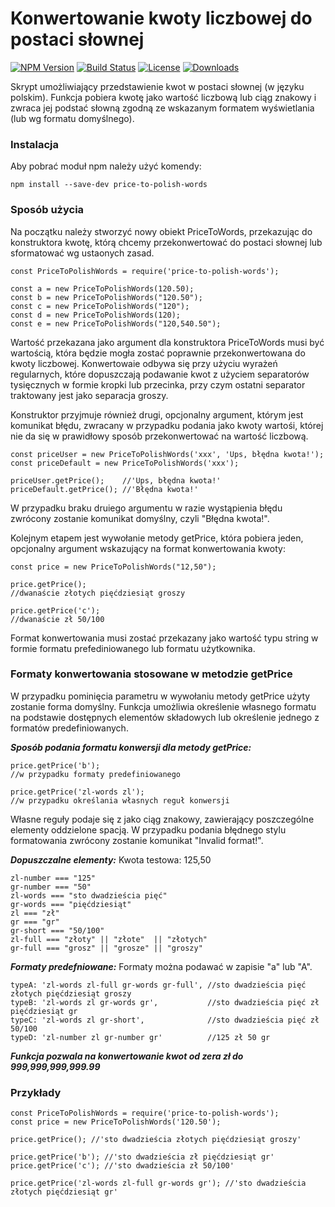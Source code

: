 # Konwertowanie kwoty liczbowej do postaci słownej

[![NPM Version][npm-version]][npm-url]
[![Build Status][travis-image]][travis-url]
[![License][license-image]][license-url]
[![Downloads][downloads-image]][npm-url]

Skrypt umożliwiający przedstawienie kwot w postaci słownej (w języku polskim). Funkcja pobiera kwotę jako wartość liczbową lub ciąg znakowy i zwraca jej podstać słowną zgodną ze wskazanym formatem wyświetlania (lub wg formatu domyślnego).

### Instalacja
Aby pobrać moduł npm należy użyć komendy:
```
npm install --save-dev price-to-polish-words
```

### Sposób użycia
Na początku należy stworzyć nowy obiekt PriceToWords, przekazując do konstruktora kwotę, którą chcemy przekonwertować do postaci słownej lub sformatować wg ustaonych zasad.
```
const PriceToPolishWords = require('price-to-polish-words');

const a = new PriceToPolishWords(120.50);
const b = new PriceToPolishWords("120.50");
const c = new PriceToPolishWords("120");
const d = new PriceToPolishWords(120);
const e = new PriceToPolishWords("120,540.50");
```
Wartość przekazana jako argument dla konstruktora PriceToWords musi być wartością, która będzie mogła zostać poprawnie przekonwertowana do kwoty liczbowej. Konwertowaie odbywa się przy użyciu wyrażeń regularnych, które dopuszczają podawanie kwot z użyciem separatorów tysięcznych w formie kropki lub przecinka, przy czym ostatni separator traktowany jest jako separacja groszy.

Konstruktor przyjmuje również drugi, opcjonalny argument, którym jest komunikat błędu, zwracany w przypadku podania jako kwoty wartośi, której nie da się w prawidłowy sposób przekonwertować na wartość liczbową.
```
const priceUser = new PriceToPolishWords('xxx', 'Ups, błędna kwota!');
const priceDefault = new PriceToPolishWords('xxx');

priceUser.getPrice();    //'Ups, błędna kwota!'
priceDefault.getPrice(); //'Błędna kwota!'
```
W przypadku braku druiego argumentu w razie wystąpienia błędu zwrócony zostanie komunikat domyślny, czyli "Błędna kwota!".


Kolejnym etapem jest wywołanie metody getPrice, która pobiera jeden, opcjonalny argument wskazujący na format konwertowania kwoty:
```
const price = new PriceToPolishWords("12,50");

price.getPrice(); 
//dwanaście złotych pięćdziesiąt groszy

price.getPrice('c');
//dwanaście zł 50/100
```
Format konwertowania musi zostać przekazany jako wartość typu string w formie formatu prefediniowanego lub formatu użytkownika.

### Formaty konwertowania stosowane w metodzie getPrice
W przypadku pominięcia parametru w wywołaniu metody getPrice użyty zostanie forma domyślny. Funkcja umożliwia określenie własnego formatu na podstawie dostępnych elementów składowych lub określenie jednego z formatów predefiniowanych.

***Sposób podania formatu konwersji dla metody getPrice:***
```
price.getPrice('b'); 
//w przypadku formaty predefiniowanego

price.getPrice('zl-words zl');
//w przypadku określania własnych reguł konwersji
```
Własne reguły podaje się z jako ciąg znakowy, zawierający poszczególne elementy oddzielone spacją. W przypadku podania błędnego stylu formatowania zwrócony zostanie komunikat "Invalid format!".

***Dopuszczalne elementy:***
Kwota testowa: 125,50
```
zl-number === "125"
gr-number === "50"
zl-words === "sto dwadzieścia pięć"
gr-words === "pięćdziesiąt"
zl === "zł"
gr === "gr"
gr-short === "50/100"
zl-full === "złoty" || "złote"  || "złotych"
gr-full === "grosz" || "grosze" || "groszy"
```

***Formaty predefniowane:***
Formaty można podawać w zapisie "a" lub "A".
```
typeA: 'zl-words zl-full gr-words gr-full', //sto dwadzieścia pięć złotych pięćdziesiąt groszy
typeB: 'zl-words zl gr-words gr',           //sto dwadzieścia pięć zł pięćdziesiąt gr
typeC: 'zl-words zl gr-short',              //sto dwadzieścia pięć zł 50/100
typeD: 'zl-number zl gr-number gr'          //125 zł 50 gr
```

***Funkcja pozwala na konwertowanie kwot od zera zł do 999,999,999,999.99***

### Przykłady
```
const PriceToPolishWords = require('price-to-polish-words');
const price = new PriceToPolishWords('120.50');

price.getPrice(); //'sto dwadzieścia złotych pięćdziesiąt groszy'

price.getPrice('b'); //'sto dwadzieścia zł pięćdziesiąt gr'
price.getPrice('c'); //'sto dwadzieścia zł 50/100'

price.getPrice('zl-words zl-full gr-words gr'); //'sto dwadzieścia złotych pięćdziesiąt gr'
```

<!-- vars -->
[npm-version]:https://img.shields.io/npm/v/price-to-polish-words.svg?style=flat-square
[npm-url]: https://npmjs.org/package/price-to-polish-words
[license-image]:https://img.shields.io/badge/license-MIT-blue.svg?style=flat-square
[license-url]: #license
[travis-image]:https://img.shields.io/travis/drogimex/priceToPolishWords.svg?style=flat-square
[travis-url]:https://travis-ci.org/drogimex/priceToPolishWords
[downloads-image]: http://img.shields.io/npm/dm/price-to-polish-words.svg?style=flat-square
